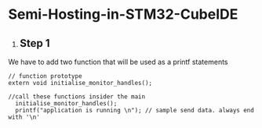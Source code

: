 # Semi-Hosting-in-STM32-CubeIDE

1) ## Step 1
We have to add two function that will be used as a printf statements
```
// function prototype
extern void initialise_monitor_handles();

//call these functions insider the main
  initialise_monitor_handles();
  printf("application is running \n"); // sample send data. always end with '\n'


